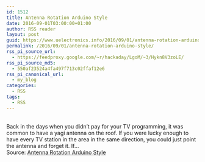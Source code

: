 ```yaml
---
id: 1512
title: Antenna Rotation Arduino Style
date: 2016-09-01T03:00:00+01:00
author: RSS reader
layout: post
guid: https://www.uelectronics.info/2016/09/01/antenna-rotation-arduino-style/
permalink: /2016/09/01/antenna-rotation-arduino-style/
rss_pi_source_url:
  - https://feedproxy.google.com/~r/hackaday/LgoM/~3/Hykn8V3zoLE/
rss_pi_source_md5:
  - 550af23524a4fa497f713c02ffaf12e6
rss_pi_canonical_url:
  - my_blog
categories:
  - RSS
tags:
  - RSS
---
```

&#013;  
Back in the days when you didn’t pay for your TV programming, it was common to have a yagi antenna on the roof. If you were lucky enough to have every TV station in the area in the same direction, you could just point the antenna and forget it. If…&#013;  
Source: <a href="https://feedproxy.google.com/~r/hackaday/LgoM/~3/Hykn8V3zoLE/" target="_blank">Antenna Rotation Arduino Style</a>